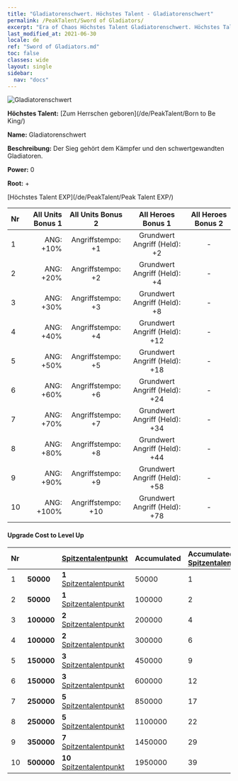 ```yaml
---
title: "Gladiatorenschwert. Höchstes Talent - Gladiatorenschwert"
permalink: /PeakTalent/Sword of Gladiators/
excerpt: "Era of Chaos Höchstes Talent Gladiatorenschwert. Höchstes Talent Gladiatorenschwert. Gladiatorenschwert"
last_modified_at: 2021-06-30
locale: de
ref: "Sword of Gladiators.md"
toc: false
classes: wide
layout: single
sidebar:
  nav: "docs"
---
```


  ![Gladiatorenschwert](/images/pt/talent_4101.png)

  **Höchstes Talent:** [Zum Herrschen geboren](/de/PeakTalent/Born to Be King/)

  **Name:** Gladiatorenschwert

  **Beschreibung:** Der Sieg gehört dem Kämpfer und den schwertgewandten Gladiatoren.

  **Power:** 0

  **Root:** +

  [Höchstes Talent EXP](/de/PeakTalent/Peak Talent EXP/)

  | Nr | All Units Bonus 1 | All Units Bonus 2 | All Heroes Bonus 1 | All Heroes Bonus 2 |
  |:---|--------------:|:-------------:|:-------------:|:-------------:|
  | 1 | ANG: +10% | Angriffstempo: +1 | Grundwert Angriff (Held): +2 | - |
  | 2 | ANG: +20% | Angriffstempo: +2 | Grundwert Angriff (Held): +4 | - |
  | 3 | ANG: +30% | Angriffstempo: +3 | Grundwert Angriff (Held): +8 | - |
  | 4 | ANG: +40% | Angriffstempo: +4 | Grundwert Angriff (Held): +12 | - |
  | 5 | ANG: +50% | Angriffstempo: +5 | Grundwert Angriff (Held): +18 | - |
  | 6 | ANG: +60% | Angriffstempo: +6 | Grundwert Angriff (Held): +24 | - |
  | 7 | ANG: +70% | Angriffstempo: +7 | Grundwert Angriff (Held): +34 | - |
  | 8 | ANG: +80% | Angriffstempo: +8 | Grundwert Angriff (Held): +44 | - |
  | 9 | ANG: +90% | Angriffstempo: +9 | Grundwert Angriff (Held): +58 | - |
  | 10 | ANG: +100% | Angriffstempo: +10 | Grundwert Angriff (Held): +78 | - |


#### Upgrade Cost to Level Up

  | Nr | <i class="fas fa-coins"/> | [Spitzentalentpunkt](/ItemsDE/con_934/) | Accumulated <i class="fas fa-coins"/> | Accumulated [Spitzentalentpunkt](/ItemsDE/con_934/) |
  |:---|:--------------|:-------------|:-------------|:-------------|
  | 1 | **50000** | **1** [Spitzentalentpunkt](/ItemsDE/con_934/) | 50000 | 1 |
  | 2 | **50000** | **1** [Spitzentalentpunkt](/ItemsDE/con_934/) | 100000 | 2 |
  | 3 | **100000** | **2** [Spitzentalentpunkt](/ItemsDE/con_934/) | 200000 | 4 |
  | 4 | **100000** | **2** [Spitzentalentpunkt](/ItemsDE/con_934/) | 300000 | 6 |
  | 5 | **150000** | **3** [Spitzentalentpunkt](/ItemsDE/con_934/) | 450000 | 9 |
  | 6 | **150000** | **3** [Spitzentalentpunkt](/ItemsDE/con_934/) | 600000 | 12 |
  | 7 | **250000** | **5** [Spitzentalentpunkt](/ItemsDE/con_934/) | 850000 | 17 |
  | 8 | **250000** | **5** [Spitzentalentpunkt](/ItemsDE/con_934/) | 1100000 | 22 |
  | 9 | **350000** | **7** [Spitzentalentpunkt](/ItemsDE/con_934/) | 1450000 | 29 |
  | 10 | **500000** | **10** [Spitzentalentpunkt](/ItemsDE/con_934/) | 1950000 | 39 |
